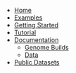 * [Home](https://github.com/gosling-lang/gosling.js/wiki)
* [Examples]()
* [Getting Started](https://github.com/gosling-lang/gosling.js/wiki/Getting-Started)
* [Tutorial](https://github.com/gosling-lang/gosling.js/wiki/Tutorial)
* [Documentation](https://github.com/gosling-lang/gosling.js/wiki/Documentation)
  * [Genome Builds](https://github.com/gosling-lang/gosling.js/wiki/Genome-Builds)
  * [Data](https://github.com/gosling-lang/gosling.js/wiki/Data)
* [Public Datasets](https://github.com/gosling-lang/gosling.js/wiki/Public-Datasets)
<!-- * [FAQ]() -->